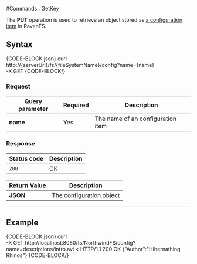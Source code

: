﻿#Commands : GetKey

The **PUT** operation is used to retrieve an object stored as [a configuration item](../../../configurations) in RavenFS.

## Syntax

{CODE-BLOCK:json}
curl \
	http://{serverUrl}/fs/{fileSystemName}/config?name={name}  \
	-X GET
{CODE-BLOCK/}

### Request

| Query parameter | Required | Description |
| ------------- | -- | ---- |
| **name** | Yes | The name of an configuration item |

### Response

| Status code | Description |
| ----------- | - |
| `200` | OK |

| Return Value | Description |
| ------------- | ------------- |
| **JSON** | The configuration object |

<hr />

## Example

{CODE-BLOCK:json}
curl \
	-X GET http://localhost:8080/fs/NorthwindFS/config?name=descriptions/intro.avi
< HTTP/1.1 200 OK
{"Author":"Hibernathing Rhinos"}
{CODE-BLOCK/}
